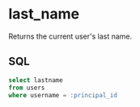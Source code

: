 # last_name

Returns the current user's last name.

## SQL

```SQL
select lastname
from users
where username = :principal_id
```
